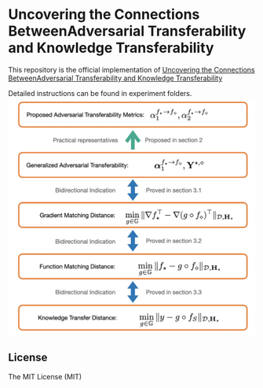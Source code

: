# Uncovering the Connections BetweenAdversarial Transferability and Knowledge Transferability

This repository is the official implementation of [Uncovering the Connections BetweenAdversarial Transferability and Knowledge Transferability](https://arxiv.org/abs/2006.14512)

Detailed instructions can be found in experiment folders.
![overview](fig1.png)
## License
The MIT License (MIT)
